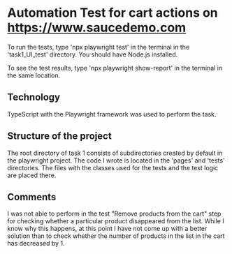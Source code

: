 # Automation Test for cart actions on  https://www.saucedemo.com 
To run the tests, type 'npx playwright test' in the terminal in the 'task1_UI_test' directory. You should have Node.js installed.

To see the test results, type 'npx playwright show-report' in the terminal in the same location.

## Technology
TypeScript with the Playwright framework was used to perform the task.

## Structure of the project
The root directory of task 1 consists of subdirectories created by default in the playwright project. The code I wrote is located in the 'pages' and 'tests' directories. The files with the classes used for the tests and the test logic are placed there.

## Comments
I was not able to perform in the test "Remove products from the cart" step for checking whether a particular product disappeared from the list. While I know why this happens, at this point I have not come up with a better solution than to check whether the number of products in the list in the cart has decreased by 1.

